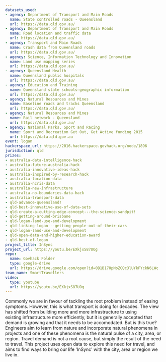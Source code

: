 ```yaml
---
datasets_used:
- agency: Department of Transport and Main Roads
  name: State controlled roads - Queensland
  url: https://data.qld.gov.au/
- agency: Department of Transport and Main Roads
  name: Road location and traffic data
  url: https://data.qld.gov.au/
- agency: Transport and Main Roads
  name: Crash data from Queensland roads
  url: https://data.qld.gov.au/
- agency: Science, Information Technology and Innovation
  name: Land use mapping series
  url: https://data.qld.gov.au/
- agency: Queensland Health
  name: Queensland public hospitals
  url: https://data.qld.gov.au/
- agency: Education and Training
  name: Queensland state schools—geographic information
  url: https://data.qld.gov.au/
- agency: Natural Resources and Mines
  name: Baseline roads and tracks Queensland
  url: https://data.qld.gov.au/
- agency: Natural Resources and Mines
  name: Rail network - Queensland
  url: https://data.qld.gov.au/
- agency: National Parks, Sport and Racing
  name: Sport and Recreation Get Out, Get Active funding 2015
  url: https://data.qld.gov.au
event: logan
hackerspace_url: https://2016.hackerspace.govhack.org/node/1896
jurisdiction: qld
prizes:
- australia-data-intelligence-hack
- australia-future-australia-hack
- australia-innovative-ideas-hack
- australia-inspired-by-research-hack
- australia-location-data
- australia-ncris-data
- australia-new-infrastructure
- australia-no-boundaries-data-hack
- australia-transport-data
- qld-advance-queensland!
- qld-best-innovative-use-of-data-sets
- qld-create-a-cutting-edge-concept---the-science-sandpit!
- qld-getting-around-brisbane
- qld-logan-land-use-and-development
- qld-linking-logan---getting-people-out-of-their-cars
- qld-logan-land-use-and-development
- qld-open-data-and-higher-education-award
- qld-best-of-logan
project_title: InSync
project_url: https://youtu.be/EXkjxS87UOg
repo:
  name: Govhack Folder
  type: google-drive
  url: https://drive.google.com/open?id=0B1B17OpNoZCQc3lUYkFYckN6LWc
team_name: SmartTravellers
video:
  type: youtube
  url: https://youtu.be/EXkjxS87UOg
---
```


Commonly we are in favour of tackling the root problem instead of easing symptoms. However, this is what transport is doing for decades. The view has shifted from building more and more infrastructure to using existing infrastructure more efficiently, but it is generally accepted that demand is growing and that it needs to be accomodated. But is this true? Engineers aim to learn from nature and incorporate natural phenomena in projects and one of these phenomena is the natural pulse of a city, area, or region. Travel demand is not a root cause, but simply the result of the need to travel. This project uses open data to explore this need for travel, and aims to find ways to bring our life 'InSync' with the city, area or region we live in.